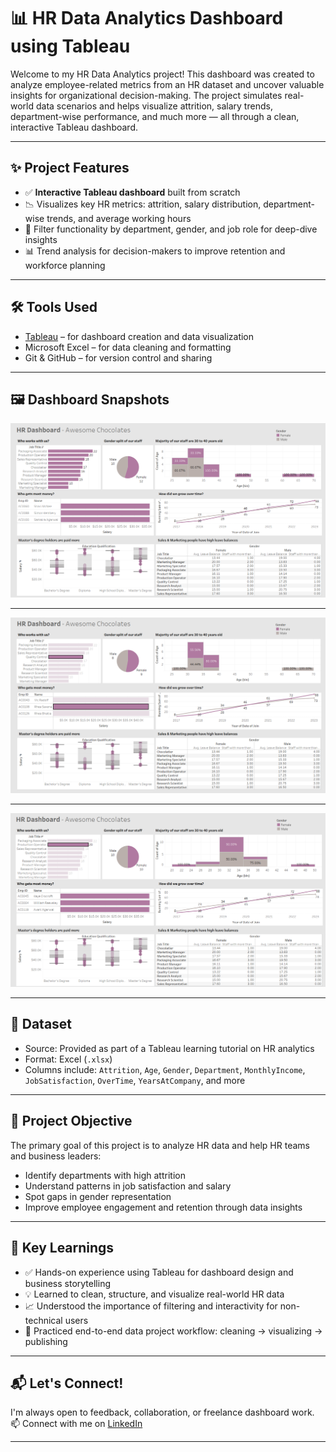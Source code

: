 # 📊 HR Data Analytics Dashboard using Tableau

Welcome to my HR Data Analytics project! This dashboard was created to analyze employee-related metrics from an HR dataset and uncover valuable insights for organizational decision-making. The project simulates real-world data scenarios and helps visualize attrition, salary trends, department-wise performance, and much more — all through a clean, interactive Tableau dashboard.

---

## ✨ Project Features

- ✅ **Interactive Tableau dashboard** built from scratch
- 📉 Visualizes key HR metrics: attrition, salary distribution, department-wise trends, and average working hours
- 🎯 Filter functionality by department, gender, and job role for deep-dive insights
- 📊 Trend analysis for decision-makers to improve retention and workforce planning


---

## 🛠️ Tools Used

- [Tableau](https://www.tableau.com/) – for dashboard creation and data visualization
- Microsoft Excel – for data cleaning and formatting
- Git & GitHub – for version control and sharing

---

## 🖼️ Dashboard Snapshots
  
![Test Image](images/snapshot1.png)


---

![Test Image](images/snapshot2.png)

---

![Test Image](images/snapshot3.png)


---

## 📁 Dataset

- Source: Provided as part of a Tableau learning tutorial on HR analytics
- Format: Excel (`.xlsx`)
- Columns include: `Attrition`, `Age`, `Gender`, `Department`, `MonthlyIncome`, `JobSatisfaction`, `OverTime`, `YearsAtCompany`, and more

---

## 🎯 Project Objective

The primary goal of this project is to analyze HR data and help HR teams and business leaders:
- Identify departments with high attrition
- Understand patterns in job satisfaction and salary
- Spot gaps in gender representation
- Improve employee engagement and retention through data insights

---

## 🧠 Key Learnings

- ✅ Hands-on experience using Tableau for dashboard design and business storytelling
- 💡 Learned to clean, structure, and visualize real-world HR data
- 📈 Understood the importance of filtering and interactivity for non-technical users
- 🚀 Practiced end-to-end data project workflow: cleaning → visualizing → publishing


---

## 📬 Let's Connect!

I'm always open to feedback, collaboration, or freelance dashboard work.  
📫 Connect with me on [LinkedIn](https://linkedin.com/in/prakrutiparmar)

---



